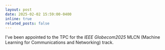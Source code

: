 ```yaml
---
layout: post
date: 2025-02-02 15:59:00-0400
inline: true
related_posts: false
---
```


I've been appointed to the TPC for the <i>IEEE Globecom2025</i> MLCN (Machine Learning for Communications and Networking) track.




